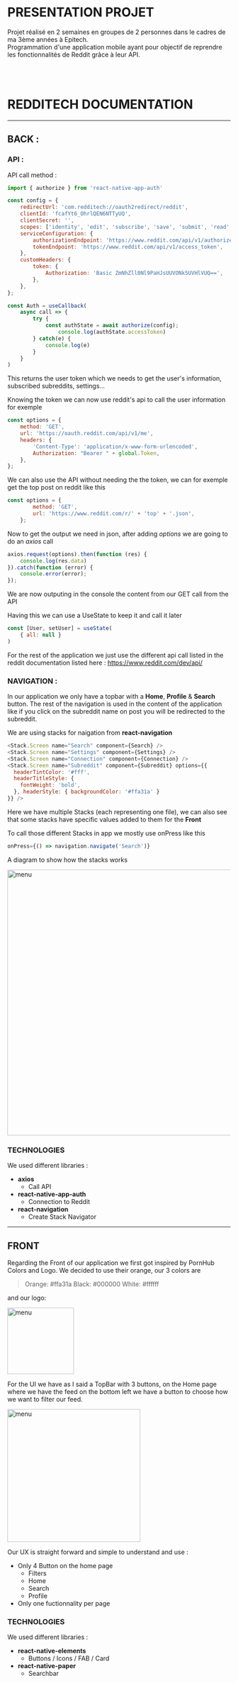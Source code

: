 # PRESENTATION PROJET

Projet réalisé en 2 semaines en groupes de 2 personnes dans le cadres de ma 3ème années à Epitech. </br>
Programmation d'une application mobile ayant pour objectif de reprendre les fonctionnalités de Reddit grâce à leur API.

</br></br>
# REDDITECH DOCUMENTATION

- - - -

## BACK :

### API :

API call method :

```js
import { authorize } from 'react-native-app-auth'

const config = {
    redirectUrl: 'com.redditech://oauth2redirect/reddit',
    clientId: 'fcafYt6_OhrlQEN6NTTyUQ',
    clientSecret: '',
    scopes: ['identity', 'edit', 'subscribe', 'save', 'submit', 'read', 'modconfig', 'account', 'vote', 'flair', 'mysubreddits'],
    serviceConfiguration: {
        authorizationEndpoint: 'https://www.reddit.com/api/v1/authorize.compact',
        tokenEndpoint: 'https://www.reddit.com/api/v1/access_token',
    },
    customHeaders: {
        token: {
            Authorization: 'Basic ZmNhZll0Nl9PaHJsUUVONk5UVHlVUQ==',
        },
    },
};

const Auth = useCallback(
    async call => {
        try {
            const authState = await authorize(config);
                console.log(authState.accessToken)
        } catch(e) {
            console.log(e)
        }
    }
)
```
This returns the user token which we needs to get the user's information, subscribed subreddits, settings...

Knowing the token we can now use reddit's api to call the user information for exemple
```js
const options = {
    method: 'GET',
    url: 'https://oauth.reddit.com/api/v1/me',
    headers: {
        'Content-Type': 'application/x-www-form-urlencoded',
        Authorization: "Bearer " + global.Token,
    },
};
```

We can also use the API without needing the the token, we can for exemple get the top post on reddit like this
```js
const options = {
        method: 'GET',
        url: 'https://www.reddit.com/r/' + 'top' + '.json',
    };
```

Now to get the output we need in json, after adding *options* we are going to do an *axios* call
```js
axios.request(options).then(function (res) {
    console.log(res.data)
}).catch(function (error) {
    console.error(error);
});
```
We are now outputing in the console the content from our GET call from the API

Having this we can use a UseState to keep it and call it later
```js
const [User, setUser] = useState(
    { all: null }
)
```

For the rest of the application we just use the different api call listed in the reddit documentation listed here : https://www.reddit.com/dev/api/

### NAVIGATION :

In our application we only have a topbar with a **Home**, **Profile** & **Search** button. The rest of the navigation is used in the content of the application like if you click on the subreddit name on post you will be redirected to the subreddit.

We are using stacks for naigation from **react-navigation**
```js
<Stack.Screen name="Search" component={Search} />
<Stack.Screen name="Settings" component={Settings} />
<Stack.Screen name="Connection" component={Connection} />
<Stack.Screen name="Subreddit" component={Subreddit} options={{
  headerTintColor: '#fff',
  headerTitleStyle: {
    fontWeight: 'bold',
  }, headerStyle: { backgroundColor: '#ffa31a' }
}} />
```
Here we have multiple Stacks (each representing one file), we can also see that some stacks have specific values added to them for the **Front**

To call those different Stacks in app we mostly use onPress like this
```js
onPress={() => navigation.navigate('Search')}
```
A diagram to show how the stacks works

<img width="600" alt="menu" src="https://www.kaliop.com//app/uploads/2020/05/React-Navigation-Navigate-with-ease.png">

### TECHNOLOGIES

We used different libraries :
- **axios**
    - Call API
- **react-native-app-auth**
    - Connection to Reddit
- **react-navigation**
    - Create Stack Navigator

- - - -

## FRONT

Regarding the Front of our application we first got inspired by PornHub Colors and Logo. We decided to use their orange, our 3 colors are
> Orange: #ffa31a
> Black:  #000000
> White:  #ffffff

and our logo:

<img width="150" alt="menu" src="https://user-images.githubusercontent.com/63443236/139917946-6cbcb1e7-8ab8-4315-b152-2ff9cc8472ca.png">

For the UI we have as I said a TopBar with 3 buttons, on the Home page where we have the feed on the bottom left we have a button to choose how we want to filter our feed.

<img width="300" alt="menu" src="https://user-images.githubusercontent.com/63443236/139919405-733473b8-cc60-4937-a6d3-52aefdbb1b3e.jpg">

Our UX is straight forward and simple to understand and use :
- Only 4 Button on the home page
    - Filters
    - Home
    - Search
    - Profile
 - Only one fuctionnality per page

### TECHNOLOGIES

We used different libraries :
- **react-native-elements**
    - Buttons / Icons / FAB / Card
- **react-native-paper**
    - Searchbar
